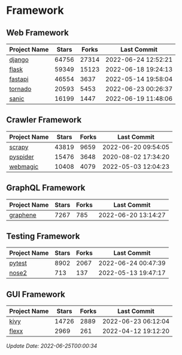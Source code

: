 # Framework

## Web Framework
| Project Name | Stars | Forks | Last Commit |
| ------------ | ----- | ----- | ----------- |
| [django](https://github.com/django/django) | 64756 | 27314 | 2022-06-24 12:52:21 |
| [flask](https://github.com/pallets/flask) | 59349 | 15123 | 2022-06-18 19:24:13 |
| [fastapi](https://github.com/tiangolo/fastapi) | 46554 | 3637 | 2022-05-14 19:58:04 |
| [tornado](https://github.com/tornadoweb/tornado) | 20593 | 5453 | 2022-06-23 00:26:37 |
| [sanic](https://github.com/sanic-org/sanic) | 16199 | 1447 | 2022-06-19 11:48:06 |

## Crawler Framework
| Project Name | Stars | Forks | Last Commit |
| ------------ | ----- | ----- | ----------- |
| [scrapy](https://github.com/scrapy/scrapy) | 43819 | 9659 | 2022-06-20 09:54:05 |
| [pyspider](https://github.com/binux/pyspider) | 15476 | 3648 | 2020-08-02 17:34:20 |
| [webmagic](https://github.com/code4craft/webmagic) | 10408 | 4079 | 2022-05-03 12:04:23 |

## GraphQL Framework
| Project Name | Stars | Forks | Last Commit |
| ------------ | ----- | ----- | ----------- |
| [graphene](https://github.com/graphql-python/graphene) | 7267 | 785 | 2022-06-20 13:14:27 |

## Testing Framework
| Project Name | Stars | Forks | Last Commit |
| ------------ | ----- | ----- | ----------- |
| [pytest](https://github.com/pytest-dev/pytest) | 8902 | 2067 | 2022-06-24 00:47:39 |
| [nose2](https://github.com/nose-devs/nose2) | 713 | 137 | 2022-05-13 19:47:17 |

## GUI Framework
| Project Name | Stars | Forks | Last Commit |
| ------------ | ----- | ----- | ----------- |
| [kivy](https://github.com/kivy/kivy) | 14726 | 2889 | 2022-06-23 06:12:04 |
| [flexx](https://github.com/flexxui/flexx) | 2969 | 261 | 2022-04-12 19:12:20 |

*Update Date: 2022-06-25T00:00:34*